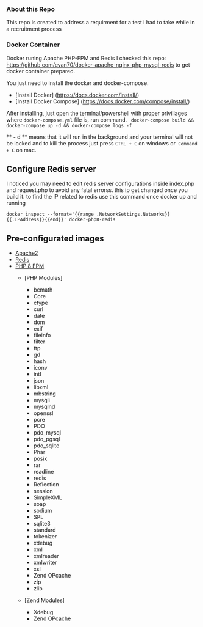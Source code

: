 ### About this Repo
This repo is created to address a requirment for a test i had to take while in a recruitment process

### Docker Container
Docker runing Apache PHP-FPM and Redis
I checked this repo: https://github.com/evan70/docker-apache-nginx-php-mysql-redis to get docker container prepared.

You just need to install the docker and docker-compose.

- [Install Docker] (https://docs.docker.com/install/)
- [Install Docker Compose] (https://docs.docker.com/compose/install/)

After installing, just open the terminal/powershell with proper privillages where 
`docker-compose.yml` file is, run command.
``
docker-compose build && docker-compose up -d && docker-compose logs -f``

** - d ** means that it will run in the background and your terminal will not be locked and to kill the process just press `CTRL + C` on windows or` Command + C` on mac.

## Configure Redis server

I noticed you may need to edit redis server configurations inside index.php and request.php to avoid any fatal errorss. this ip get changed once you build it.
to find the IP related to redis use this command once docker up and running

``
docker inspect --format='{{range .NetworkSettings.Networks}}{{.IPAddress}}{{end}}' docker-php8-redis
``

## Pre-configurated images

- [Apache2](https://httpd.apache.org/)
- [Redis](https://redis.io/)
- [PHP 8 FPM](https://php.net/)
  - [PHP Modules]
    - bcmath
    - Core
    - ctype
    - curl
    - date
    - dom
    - exif
    - fileinfo
    - filter
    - ftp
    - gd
    - hash
    - iconv
    - intl
    - json
    - libxml
    - mbstring
    - mysqli
    - mysqlnd
    - openssl
    - pcre
    - PDO
    - pdo_mysql
    - pdo_pgsql
    - pdo_sqlite
    - Phar
    - posix
    - rar
    - readline
    - redis
    - Reflection
    - session
    - SimpleXML
    - soap
    - sodium
    - SPL
    - sqlite3
    - standard
    - tokenizer
    - xdebug
    - xml
    - xmlreader
    - xmlwriter
    - xsl
    - Zend OPcache
    - zip
    - zlib

  - [Zend Modules]
    - Xdebug
    - Zend OPcache
